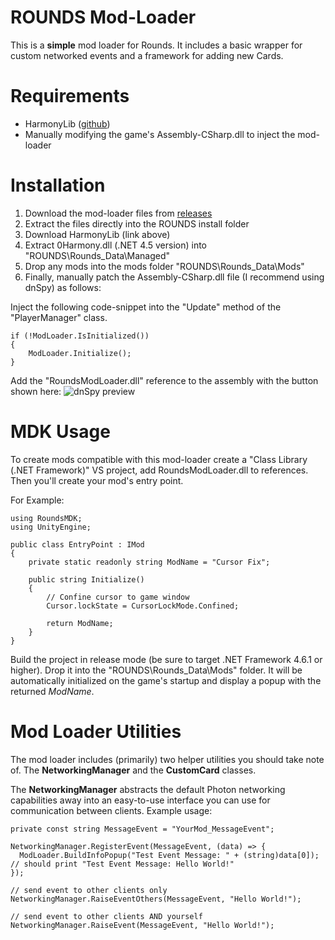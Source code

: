 # ROUNDS Mod-Loader

This is a **simple** mod loader for Rounds. It includes a basic wrapper for custom networked events and a framework for adding new Cards.

# Requirements
 - HarmonyLib ([github](https://github.com/pardeike/Harmony))
 - Manually modifying the game's Assembly-CSharp.dll to inject the mod-loader

# Installation
 1. Download the mod-loader files from [releases](https://github.com/willis81808/rounds-mod-loader/releases)
 2. Extract the files directly into the ROUNDS install folder
 3. Download HarmonyLib (link above)
 4. Extract 0Harmony.dll (.NET 4.5 version) into "ROUNDS\Rounds_Data\Managed"
 5. Drop any mods into the mods folder "ROUNDS\Rounds_Data\Mods"
 6. Finally, manually patch the Assembly-CSharp.dll file (I recommend using dnSpy) as follows:

Inject the following code-snippet into the "Update" method of the "PlayerManager" class.

	if (!ModLoader.IsInitialized())
	{
		ModLoader.Initialize();
	}

Add the "RoundsModLoader.dll" reference to the assembly with the button shown here:
![dnSpy preview](https://i.imgur.com/yhfza4E.png)

# MDK Usage
To create mods compatible with this mod-loader create a "Class Library (.NET Framework)" VS project, add RoundsModLoader.dll to references. Then you'll create your mod's entry point.

For Example:

    using RoundsMDK;
    using UnityEngine;
    
    public class EntryPoint : IMod
    {
        private static readonly string ModName = "Cursor Fix";
    
        public string Initialize()
        {
            // Confine cursor to game window
            Cursor.lockState = CursorLockMode.Confined;
    
            return ModName;
        }
    }

Build the project in release mode (be sure to target .NET Framework 4.6.1 or higher). Drop it into the "ROUNDS\Rounds_Data\Mods" folder. It will be automatically initialized on the game's startup and display a popup with the returned *ModName*.

# Mod Loader Utilities
The mod loader includes (primarily) two helper utilities you should take note of. The **NetworkingManager** and the **CustomCard** classes.

The **NetworkingManager** abstracts the default Photon networking capabilities away into an easy-to-use interface you can use for communication between clients.
Example usage:
	
	private const string MessageEvent = "YourMod_MessageEvent";

	NetworkingManager.RegisterEvent(MessageEvent, (data) => {
	  ModLoader.BuildInfoPopup("Test Event Message: " + (string)data[0]);    // should print "Test Event Message: Hello World!"
	});

	// send event to other clients only
	NetworkingManager.RaiseEventOthers(MessageEvent, "Hello World!");
	
	// send event to other clients AND yourself
	NetworkingManager.RaiseEvent(MessageEvent, "Hello World!");
